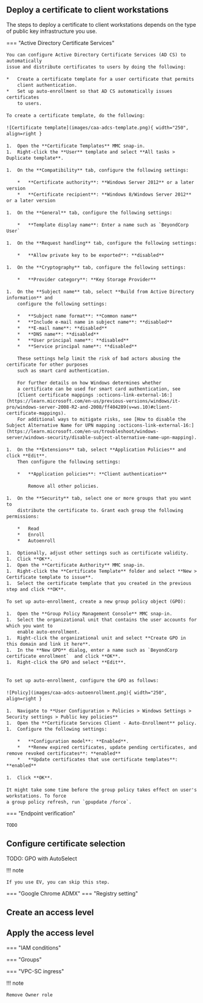 
## Deploy a certificate to client workstations

The steps to deploy a certificate to client workstations depends on the type
of public key infrastructure you use.

=== "Active Directory Certificate Services"

    You can configure Active Directory Certificate Services (AD CS) to automatically
    issue and distribute certificates to users by doing the following:
    
    *   Create a certificate template for a user certificate that permits
        client authentication.
    *   Set up auto-enrollment so that AD CS automatically issues certificates
        to users.

    To create a certificate template, do the following:

    ![Certificate template](images/caa-adcs-template.png){ width="250", align=right }

    1.  Open the **Certificate Templates** MMC snap-in.
    1.  Right-click the **User** template and select **All tasks > Duplicate template**.
        
    1.  On the **Compatibility** tab, configure the following settings:

        *   **Certificate authority**: **Windows Server 2012** or a later version
        *   **Certificate recipient**: **Windows 8/Windows Server 2012** or a later version
        
    1.  On the **General** tab, configure the following settings:

        *   **Template display name**: Enter a name such as `BeyondCorp User`
        
    1.  On the **Request handling** tab, configure the following settings:
    
        *   **Allow private key to be exported**: **disabled**
        
    1.  On the **Cryptography** tab, configure the following settings:

        *   **Provider category**: **Key Storage Provider**

    1.  On the **Subject name** tab, select **Build from Active Directory information** and 
        configure the following settings:

        *   **Subject name format**: **Common name**
        *   **Include e-mail name in subject name**: **disabled**
        *   **E-mail name**: **disabled**
        *   **DNS name**: **disabled**
        *   **User principal name**: **disabled**
        *   **Service principal name**: **disabled**
    
        These settings help limit the risk of bad actors abusing the certificate for other purposes
        such as smart card authentication. 
        
        For further details on how Windows determines whether
        a certificate can be used for smart card authentication, see 
        [Client certificate mappings :octicons-link-external-16:](https://learn.microsoft.com/en-us/previous-versions/windows/it-pro/windows-server-2008-R2-and-2008/ff404289(v=ws.10)#client-certificate-mappings).
        For additional ways to mitigate risks, see [How to disable the Subject Alternative Name for UPN mapping :octicons-link-external-16:](https://learn.microsoft.com/en-us/troubleshoot/windows-server/windows-security/disable-subject-alternative-name-upn-mapping).
    
    1.  On the **Extensions** tab, select **Application Policies** and click **Edit**.
        Then configure the following settings:

        *   **Application policies**: **Client authentication**
        
            Remove all other policies.
            
    1.  On the **Security** tab, select one or more groups that you want to
        distribute the certificate to. Grant each group the following permissions:
        
        *   Read
        *   Enroll
        *   Autoenroll

    1.  Optionally, adjust other settings such as certificate validity.
    1.  Click **OK**.
    1.  Open the **Certificate Authority** MMC snap-in.
    1.  Right-click the **Certificate Template** folder and select **New > Certificate template to issue**.
    1.  Select the certificate template that you created in the previous step and click **OK**.
    
    To set up auto-enrollment, create a new group policy object (GPO):

    1.  Open the **Group Policy Management Console** MMC snap-in.
    1.  Select the organizational unit that contains the user accounts for which you want to
        enable auto-enrollment.
    1.  Right-click the organizational unit and select **Create GPO in this domain and link it here**.
    1.  In the **New GPO** dialog, enter a name such as `BeyondCorp certificate enrollment`  and click **OK**.
    1.  Right-click the GPO and select **Edit**.


    To set up auto-enrollment, configure the GPO as follows:

    ![Policy](images/caa-adcs-autoenrollment.png){ width="250", align=right }

    1.  Navigate to **User Configuration > Policies > Windows Settings > Security settings > Public key policies**
    1.  Open the **Certificate Services Client - Auto-Enrollment** policy.
    1.  Configure the following settings:

        *   **Configuration model**: **Enabled**.
        *   **Renew expired certificates, update pending certificates, and remove revoked certificates**: **enabled**
        *   **Update certificates that use certificate templates**: **enabled**
        
    1.  Click **OK**.

    It might take some time before the group policy takes effect on user's workstations. To force
    a group policy refresh, run `gpupdate /force`.


=== "Endpoint verification"

    TODO

## Configure certificate selection

TODO: GPO with AutoSelect

!!! note

    If you use EV, you can skip this step.

=== "Google Chrome ADMX"
=== "Registry setting"


## Create an access level

## Apply the access level

=== "IAM conditions"

=== "Groups"

=== "VPC-SC ingress"

!!! note

    Remove Owner role